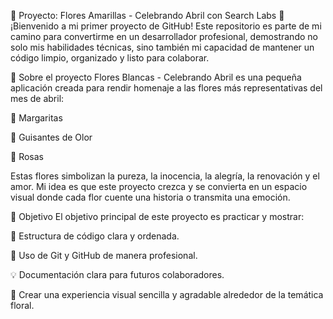 🌼 Proyecto: Flores Amarillas - Celebrando Abril con Search Labs 💐
¡Bienvenido a mi primer proyecto de GitHub!
Este repositorio es parte de mi camino para convertirme en un desarrollador profesional, demostrando no solo mis habilidades técnicas, sino también mi capacidad de mantener un código limpio, organizado y listo para colaborar.

🌸 Sobre el proyecto
Flores Blancas - Celebrando Abril es una pequeña aplicación creada para rendir homenaje a las flores más representativas del mes de abril:

🌼 Margaritas

🌿 Guisantes de Olor

🌹 Rosas

Estas flores simbolizan la pureza, la inocencia, la alegría, la renovación y el amor.
Mi idea es que este proyecto crezca y se convierta en un espacio visual donde cada flor cuente una historia o transmita una emoción.

🚀 Objetivo
El objetivo principal de este proyecto es practicar y mostrar:

🧠 Estructura de código clara y ordenada.

🔧 Uso de Git y GitHub de manera profesional.

💡 Documentación clara para futuros colaboradores.

🎨 Crear una experiencia visual sencilla y agradable alrededor de la temática floral.